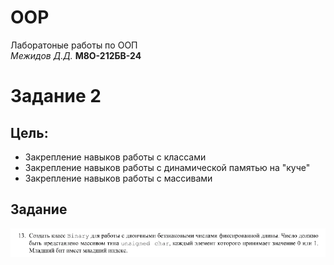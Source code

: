 # ООP

Лаборатоные работы по ООП \
*Межидов Д.Д.* **М8О-212БВ-24**

# Задание 2

## Цель:
* Закрепление навыков работы с классами
* Закрепление навыков работы с динамической памятью на "куче"
* Закрепление навыков работы с массивами
  
## Задание
![Картинки не будет](/images/image1.png) 